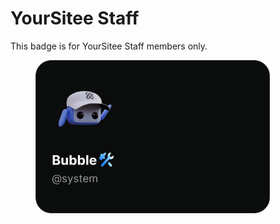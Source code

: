# YourSitee Staff

This badge is for YourSitee Staff members only.

<figure><img src="../../.gitbook/assets/YourSitee Staff.png" alt="" width="375"><figcaption></figcaption></figure>
